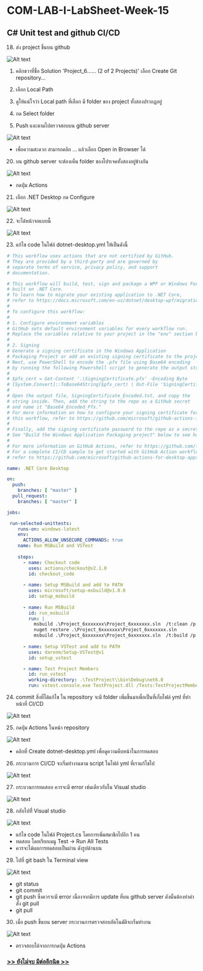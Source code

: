 # COM-LAB-I-LabSheet-Week-15
##  C# Unit test and github CI/CD

18. ส่ง project ขึ้นบน  github


![Alt text](./Pictures/Picture-18.png)

1. คลิกขวาที่ชื่อ  Solution 'Project_6...... (2 of 2 Projects)' เลือก Create Git repository...
2. เลือก Local Path
3. ดูให้แน่ใจว่า Local path ที่เลือก มี folder ของ project ทั้งสองปรากฏอยู่
4. กด Select folder

19. Push และตามไปตรวจสอบบน github server 

![Alt text](./Pictures/Picture-19.png)

- เพื่อความสะดวก สามารถคลิก ... แล้วเลือก Open in Browser ได้

20. บน github server จะต้องเห็น folder ของโปรเจคทั้งสองอยู่ข้างกัน

![Alt text](./Pictures/Picture-20.png)

- กดปุ่ม  Actions

21. เลือก .NET Desktop กด Configure

![Alt text](./Pictures/Picture-21.png)


22. จะได้หน้าจอแบบนี้


![Alt text](./Pictures/Picture-22.png)


23. แก้ไข code ในไฟล์ dotnet-desktop.yml ให่้เป็นดังนี้

```yml
# This workflow uses actions that are not certified by GitHub.
# They are provided by a third-party and are governed by
# separate terms of service, privacy policy, and support
# documentation.

# This workflow will build, test, sign and package a WPF or Windows Forms desktop application
# built on .NET Core.
# To learn how to migrate your existing application to .NET Core,
# refer to https://docs.microsoft.com/en-us/dotnet/desktop-wpf/migration/convert-project-from-net-framework
#
# To configure this workflow:
#
# 1. Configure environment variables
# GitHub sets default environment variables for every workflow run.
# Replace the variables relative to your project in the "env" section below.
#
# 2. Signing
# Generate a signing certificate in the Windows Application
# Packaging Project or add an existing signing certificate to the project.
# Next, use PowerShell to encode the .pfx file using Base64 encoding
# by running the following Powershell script to generate the output string:
#
# $pfx_cert = Get-Content '.\SigningCertificate.pfx' -Encoding Byte
# [System.Convert]::ToBase64String($pfx_cert) | Out-File 'SigningCertificate_Encoded.txt'
#
# Open the output file, SigningCertificate_Encoded.txt, and copy the
# string inside. Then, add the string to the repo as a GitHub secret
# and name it "Base64_Encoded_Pfx."
# For more information on how to configure your signing certificate for
# this workflow, refer to https://github.com/microsoft/github-actions-for-desktop-apps#signing
#
# Finally, add the signing certificate password to the repo as a secret and name it "Pfx_Key".
# See "Build the Windows Application Packaging project" below to see how the secret is used.
#
# For more information on GitHub Actions, refer to https://github.com/features/actions
# For a complete CI/CD sample to get started with GitHub Action workflows for Desktop Applications,
# refer to https://github.com/microsoft/github-actions-for-desktop-apps

name: .NET Core Desktop

on:
  push:
    branches: [ "master" ]
  pull_request:
    branches: [ "master" ]

jobs:

 run-selected-unittests:
    runs-on: windows-latest
    env:
      ACTIONS_ALLOW_UNSECURE_COMMANDS: true
    name: Run MSBuild and VSTest
    
    steps:
      - name: Checkout code
        uses: actions/checkout@v2.1.0
        id: checkout_code
            
      - name: Setup MSBuild and add to PATH
        uses: microsoft/setup-msbuild@v1.0.0
        id: setup_msbuild
              
      - name: Run MSBuild
        id: run_msbuild
        run: |
          msbuild .\Project_6xxxxxxx\Project_6xxxxxxx.sln  /t:clean /p:Configuration=Debug
          nuget restore .\Project_6xxxxxxx\Project_6xxxxxxx.sln
          msbuild .\Project_6xxxxxxx\Project_6xxxxxxx.sln  /t:build /p:Configuration=Debug
     
      - name: Setup VSTest and add to PATH
        uses: darenm/Setup-VSTest@v1
        id: setup_vstest

      - name: Test Project Members
        id: run_vstest
        working-directory: .\TestProject\\bin\Debug\net6.0
        run: vstest.console.exe TestProject.dll /Tests:TestProjectMembersCount
```

24. commit สิ่งที่ได้แก้ไข ใน repository จะมี folder เพิ่มขึ้นมาเพื่อเป็นที่เก็บไฟล์ yml ที่ทำหน้าที่ CI/CD 

![Alt text](./Pictures/Picture-23.png)


25. กดปุ่ม  Actions ในหน้า repository

![Alt text](./Pictures/Picture-24.png)

- คลิกที่ Create dotnet-desktop.yml เพื่อดูความคืบหน้าในการทดสอบ

26. กระบวนการ CI/CD จะเริ่มทำงานตาม script ในไฟล์ yml ที่เราแก้ไขไป

![Alt text](./Pictures/Picture-25.png)

27. กระบวนการทดสอบ ควรจะมี error เช่นเดียวกับใน Visual studio

![Alt text](./Pictures/Picture-26.png)


28. กลับไปที่่ Visual studio 


![Alt text](./Pictures/Picture-27.png)

- แก้ไข code ในไฟล์ Project.cs โดยการเพิ่มสมาชิกไปอีก 1 คน
- ทดสอบ โดยเรียกเมนู Test -> Run All Tests
- ควรจะได้ผลการทดสอบเป็นผ่าน ดังรูปด้านบน

29. ไปที่ git bash ใน Terminal view

![Alt text](./Pictures/Picture-28.png)

- git status 
- git commit
- git push ซึ่งควรจะมี error เนื่องจากมีการ update ที่บน github server ดังนั้นต้องทำคำสั่ง git pull
- git pull


30. เมื่อ push ขึ้นบน server กระบวนการตรวจสอบอัตโนมัติจะเริ่มทำงาน

![Alt text](./Pictures/Picture-29.png)

- ตรวจสอบได้จากการกดปุ่ม Actions

### [>> ยังไม่จบ มีต่ออีกนิด >>](./Labsheet-2.md)











